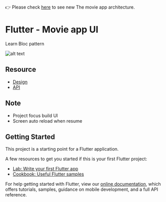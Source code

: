 👉 Please check [here](https://github.com/kzjn10/Flutter_Bloc_Movie_2) to see new The movie app architecture.

# Flutter - Movie app UI

Learn Bloc pattern

![alt text](https://cdn.dribbble.com/users/1567880/screenshots/5026483/dribbble.png "Resoure")


## Resource

- [Design](https://dribbble.com/shots/5026483-Netflix-Mobile-App-Redesign/attachments)
- [API](https://developers.themoviedb.org/3/movies/get-movie-images)

## Note

- Project focus build UI
- Screen auto reload when resume

## Getting Started

This project is a starting point for a Flutter application.

A few resources to get you started if this is your first Flutter project:

- [Lab: Write your first Flutter app](https://flutter.io/docs/get-started/codelab)
- [Cookbook: Useful Flutter samples](https://flutter.io/docs/cookbook)

For help getting started with Flutter, view our 
[online documentation](https://flutter.io/docs), which offers tutorials, 
samples, guidance on mobile development, and a full API reference.

